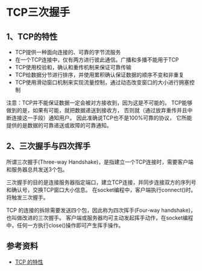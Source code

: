 # TCP三次握手

## 1、TCP的特性

- TCP提供一种面向连接的、可靠的字节流服务
- 在一个TCP连接中，仅有两方进行彼此通信。广播和多播不能用于TCP
- TCP使用校验和，确认和重传机制来保证可靠传输
- TCP给数据分节进行排序，并使用累积确认保证数据的顺序不变和非重复
- TCP使用滑动窗口机制来实现流量控制，通过动态改变窗口的大小进行拥塞控制

注意：TCP并不能保证数据一定会被对方接收到，因为这是不可能的。
TCP能够做到的是，如果有可能，就把数据递送到接收方，
否则就（通过放弃重传并且中断连接这一手段）通知用户。
因此准确说TCP也不是100%可靠的协议，
它所能提供的是数据的可靠递送或故障的可靠通知。

## 2、三次握手与四次挥手

所谓三次握手(Three-way Handshake)，是指建立一个TCP连接时，需要客户端和服务器总共发送3个包。

三次握手的目的是连接服务器指定端口，建立TCP连接，并同步连接双方的序列号和确认号，交换TCP窗口大小信息。
在socket编程中，客户端执行connect()时。将触发三次握手。

TCP 的连接的拆除需要发送四个包，因此称为四次挥手(Four-way handshake)，也叫做改进的三次握手。
客户端或服务器均可主动发起挥手动作，在socket编程中，任何一方执行close()操作即可产生挥手操作。


## 参考资料

- [TCP 的特性](https://hit-alibaba.github.io/interview/basic/network/TCP.html)
